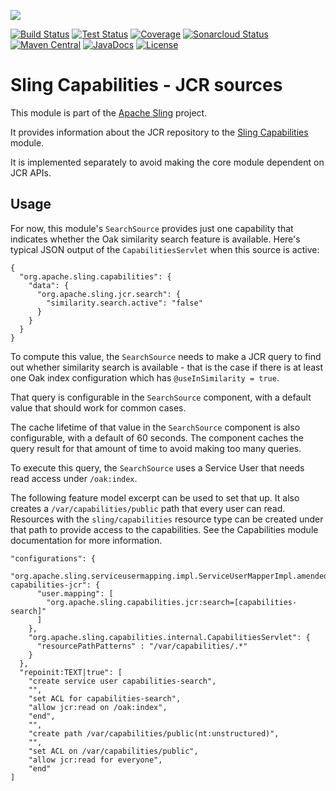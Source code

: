 [<img src="https://sling.apache.org/res/logos/sling.png"/>](https://sling.apache.org)

 [![Build Status](https://ci-builds.apache.org/job/Sling/job/modules/job/sling-org-apache-sling-capabilities-jcr/job/master/badge/icon)](https://ci-builds.apache.org/job/Sling/job/modules/job/sling-org-apache-sling-capabilities-jcr/job/master/) [![Test Status](https://img.shields.io/jenkins/tests.svg?jobUrl=https://ci-builds.apache.org/job/Sling/job/modules/job/sling-org-apache-sling-capabilities-jcr/job/master/)](https://ci-builds.apache.org/job/Sling/job/modules/job/sling-org-apache-sling-capabilities-jcr/job/master/test/?width=800&height=600) [![Coverage](https://sonarcloud.io/api/project_badges/measure?project=apache_sling-org-apache-sling-capabilities-jcr&metric=coverage)](https://sonarcloud.io/dashboard?id=apache_sling-org-apache-sling-capabilities-jcr) [![Sonarcloud Status](https://sonarcloud.io/api/project_badges/measure?project=apache_sling-org-apache-sling-capabilities-jcr&metric=alert_status)](https://sonarcloud.io/dashboard?id=apache_sling-org-apache-sling-capabilities-jcr) [![Maven Central](https://maven-badges.herokuapp.com/maven-central/org.apache.sling/org.apache.sling.capabilities.jcr/badge.svg)](https://search.maven.org/#search%7Cga%7C1%7Cg%3A%22org.apache.sling%22%20a%3A%22org.apache.sling.capabilities.jcr%22) [![JavaDocs](https://www.javadoc.io/badge/org.apache.sling/org.apache.sling.capabilities.jcr.svg)](https://www.javadoc.io/doc/org.apache.sling/org.apache.sling.capabilities.jcr) [![License](https://img.shields.io/badge/License-Apache%202.0-blue.svg)](https://www.apache.org/licenses/LICENSE-2.0)

Sling Capabilities - JCR sources
=======================================

This module is part of the [Apache Sling](https://sling.apache.org) project.

It provides information about the JCR repository to the [Sling Capabilities](https://github.com/apache/sling-org-apache-sling-capabilities) module.

It is implemented separately to avoid making the core module dependent on JCR APIs.

Usage
-----
For now, this module's `SearchSource` provides just one capability that indicates whether the Oak similarity search feature is available. Here's typical JSON output of the `CapabilitiesServlet` when this source is active:

    {
      "org.apache.sling.capabilities": {
        "data": {
          "org.apache.sling.jcr.search": {
            "similarity.search.active": "false"
          }
        }
      }
    }

To compute this value, the `SearchSource` needs to make a JCR query to find out whether similarity search is available - that is the case if there is at least one Oak index configuration which has `@useInSimilarity = true`.

That query is configurable in the `SearchSource` component, with a default value that should work for common cases.

The cache lifetime of that value in the `SearchSource` component is also configurable, with a default of 60 seconds. The component caches the query result for that amount of time to avoid making too many queries.

To execute this query, the `SearchSource` uses a Service User that needs read access under `/oak:index`. 

The following feature model excerpt can be used to set that up. It also creates a `/var/capabilities/public` path that every user can read. Resources with the `sling/capabilities` resource type can be created under that path to provide access to the capabilities. See the Capabilities module documentation for more information.

    "configurations": {
        "org.apache.sling.serviceusermapping.impl.ServiceUserMapperImpl.amended~cq-capabilities-jcr": {
          "user.mapping": [
            "org.apache.sling.capabilities.jcr:search=[capabilities-search]"
          ]
        },
        "org.apache.sling.capabilities.internal.CapabilitiesServlet": {
          "resourcePathPatterns" : "/var/capabilities/.*"
        }
      },
      "repoinit:TEXT|true": [
        "create service user capabilities-search",
        "",
        "set ACL for capabilities-search",
        "allow jcr:read on /oak:index",
        "end",
        "",
        "create path /var/capabilities/public(nt:unstructured)",
        "",
        "set ACL on /var/capabilities/public",
        "allow jcr:read for everyone",
        "end"
    ]
